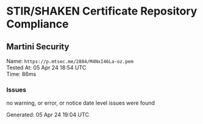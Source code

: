 # STIR/SHAKEN Certificate Repository Compliance

## Martini Security

Name: `https://p.mtsec.me/2884/M4NxI46La-oz.pem`\
Tested At: 05 Apr 24 18:54 UTC\
Time: 86ms

### Issues

no warning, or error, or notice date level issues were found

Generated: 05 Apr 24 19:04 UTC
